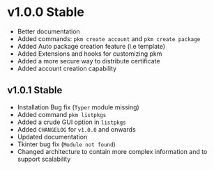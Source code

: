 # v1.0.0 Stable

* Better documentation
* Added commands: `pkm create account` and `pkm create package`
* Added Auto package creation feature (i.e template)
* Added Extensions and hooks for customizing pkm
* Added a more secure way to distribute certificate
* Added account creation capability

## v1.0.1 Stable

* Installation Bug fix (`Typer` module missing)
* Added command `pkm listpkgs`
* Added a crude GUI option in `listpkgs`
* Added `CHANGELOG` for `v1.0.0` and onwards
* Updated documentation
* Tkinter bug fix (`Module not found`)
* Changed architecture to contain more complex information and to support scalability

